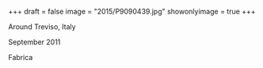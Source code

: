 +++
draft = false
image = "2015/P9090439.jpg"
showonlyimage = true
+++

Around Treviso, Italy

September 2011
<!--more-->

Fabrica
